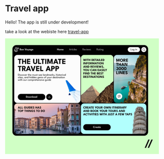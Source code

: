 # Travel app

Hello! The app is still under development!

take a look at the webiste here
[travel-app](https://travel-app-six-flax.vercel.app/)

![ui](/public/ui.png)
